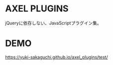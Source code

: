 # AXEL PLUGINS
jQueryに依存しない、JavaScriptプラグイン集。

# DEMO
https://yuki-sakaguchi.github.io/axel_plugins/test/